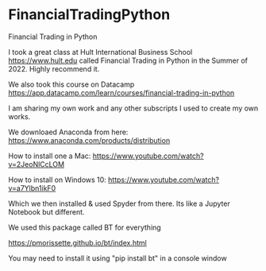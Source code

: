# FinancialTradingPython
Financial Trading in Python 

I took a great class at Hult International Business School https://www.hult.edu called Financial Trading in Python in the Summer of 2022. Highly recommend it. 

We also took this course on Datacamp https://app.datacamp.com/learn/courses/financial-trading-in-python

I am sharing my own work and any other subscripts I used to create my own works.

We downloaed Anaconda from here: https://www.anaconda.com/products/distribution

How to install one a Mac: https://www.youtube.com/watch?v=2JeoNlCcLOM

How to install on Windows 10: https://www.youtube.com/watch?v=a7Ylbn1ikF0

Which we then installed & used Spyder from there. Its like a Jupyter Notebook but different.

We used this package called BT for everything

https://pmorissette.github.io/bt/index.html

You may need to install it using "pip install bt" in a console window




